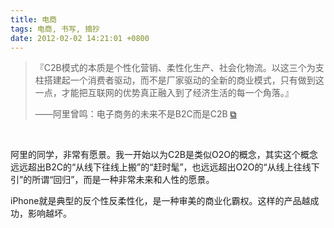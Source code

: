 ```yaml
---
title: 电商
tags: 电商, 书写, 摘抄
date: 2012-02-02 14:21:01 +0800
---
```



> 『C2B模式的本质是个性化营销、柔性化生产、社会化物流。以这三个为支柱搭建起一个消费者驱动，而不是厂家驱动的全新的商业模式，只有做到这一点，才能把互联网的优势真正融入到了经济生活的每一个角落。』
>
> ——阿里曾鸣：电子商务的未来不是B2C而是C2B [&#x29c9;](http://tech.qq.com/a/20110919/000303.htm)

 

阿里的同学，非常有愿景。我一开始以为C2B是类似O2O的概念，其实这个概念远远超出B2C的“从线下往线上搬”的“赶时髦”，也远远超出O2O的“从线上往线下引”的所谓“回归”，而是一种非常未来和人性的愿景。

iPhone就是典型的反个性反柔性化，是一种审美的商业化霸权。这样的产品越成功，影响越坏。

